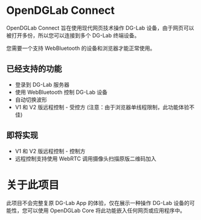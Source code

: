 # OpenDGLab Connect
OpenDGLab Connect 旨在使用现代网页技术操作 DG-Lab 设备，由于网页可以被打开多份，所以您可以连接到多个 DG-Lab 终端设备。

您需要一个支持 WebBluetooth 的设备和浏览器才能正常使用。

## 已经支持的功能
 * 登录到 DG-Lab 服务器
 * 使用 WebBluetooth 控制 DG-Lab 设备
 * 自动切换波形
 * V1 和 V2 版远程控制 - 受控方 (注意：由于浏览器单线程限制，此功能体验不佳)

## 即将实现
 * V1 和 V2 版远程控制 - 控制方
 * 远程控制支持使用 WebRTC 调用摄像头扫描原版二维码加入

# 关于此项目
此项目不会完整复原 DG-Lab App 的体验，仅在展示一种操作 DG-Lab 设备的可能性，您可以使用 OpenDGLab Core 将此功能嵌入任何网页或应用程序中。